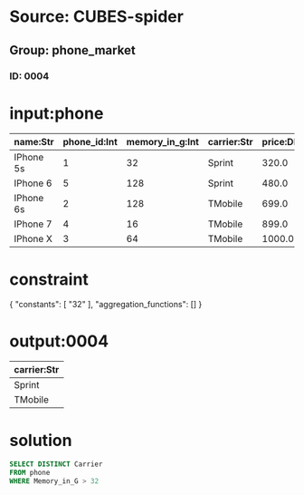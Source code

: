 # Source: CUBES-spider
## Group: phone_market
### ID: 0004

# input:phone

| name:Str | phone_id:Int | memory_in_g:Int | carrier:Str | price:Dbl |
|---|---|---|---|---|
| IPhone 5s | 1 | 32 | Sprint | 320.0 |
| IPhone 6 | 5 | 128 | Sprint | 480.0 |
| IPhone 6s | 2 | 128 | TMobile | 699.0 |
| IPhone 7 | 4 | 16 | TMobile | 899.0 |
| IPhone X | 3 | 64 | TMobile | 1000.0 |

# constraint

{
  "constants": [
    "32"
  ],
  "aggregation_functions": []
}

# output:0004

| carrier:Str |
|---|
| Sprint |
| TMobile |

# solution

```sql
SELECT DISTINCT Carrier
FROM phone
WHERE Memory_in_G > 32
```
